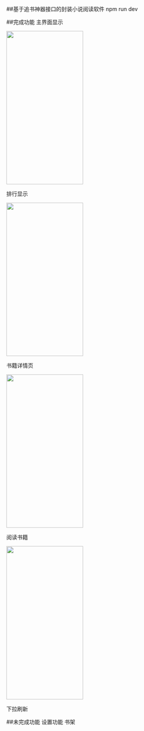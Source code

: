 ##基于追书神器接口的封装小说阅读软件
npm run dev

##完成功能
主界面显示

<image width="200" height="400" src="./img-folder/index.png"></image>

排行显示

<image width="200" height="400" src="./img-folder/rank.png"></image>

书籍详情页

<image width="200" height="400" src="./img-folder/desc.png"></image>

阅读书籍

<image width="200" height="400" src="./img-folder/detail.png"></image>

下拉刷新

##未完成功能
设置功能
书架
